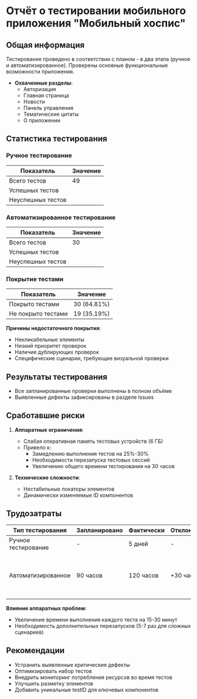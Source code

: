 # Отчёт о тестировании мобильного приложения "Мобильный хоспис"

## Общая информация
Тестирование проведено в соответствии с планом - в два этапа (ручное и автоматизированное).
Проверены основные функциональные возможности приложения.

- **Охваченные разделы**:
    - Авторизация
    - Главная страница
    - Новости
    - Панель управления    
    - Тематические цитаты
    - О приложении

## Статистика тестирования

### Ручное тестирование
| Показатель               | Значение |
|--------------------------|----------|
| Всего тестов             | 49       |
| Успешных тестов          |          |
| Неуспешных тестов        |          |

### Автоматизированное тестирование
| Показатель               | Значение |
|--------------------------|----------|
| Всего тестов             | 30       |
| Успешных тестов          |          |
| Неуспешных тестов        |          |

### Покрытие тестами
| Показатель               | Значение    |
|--------------------------|-------------|
| Покрыто тестами          | 30 (64.81%) |
| Не покрыто тестами       | 19 (35.19%) |

**Причины недостаточного покрытия**:
- Некликабельные элементы
- Низкий приоритет проверок
- Наличие дублирующих проверок
- Специфические сценарии, требующие визуальной проверки

## Результаты тестирования
- Все запланированные проверки выполнены в полном объёме
- Выявленные дефекты зафиксированы в разделе Issues

## Сработавшие риски
1. **Аппаратные ограничения**:
    - Слабая оперативная память тестовых устройств (6 ГБ)
    - Привело к:
        - Замедлению выполнения тестов на 25%-30%
        - Необходимости перезапуска тестовых сессий
        - Увеличению общего времени тестирования на 30 часов

2. **Технические сложности**:
    - Нестабильные локаторы элементов
    - Динамически изменяемые ID компонентов

## Трудозатраты
| Тип тестирования       | Запланировано | Фактически | Отклонение | Причины |
|------------------------|--------------|------------|------------|---------|
| Ручное тестирование    | -            | 5 дней     | -          | -       |
| Автоматизированное     | 90 часов     | 120 часов  | +30 часов  | 1. Аппаратные ограничения<br>2. Проблемы с локаторами |

**Влияние аппаратных проблем**:
- Увеличение времени выполнения каждого теста на 15-30 минут
- Необходимость дополнительных перезапусков (5-7 раз для сложных сценариев)

## Рекомендации
- Устранить выявленные критические дефекты
- Оптимизировать набор тестов
- Внедрить мониторинг потребления ресурсов во время тестов
- Улучшить разметку элементов
- Добавить уникальные testID для ключевых компонентов

